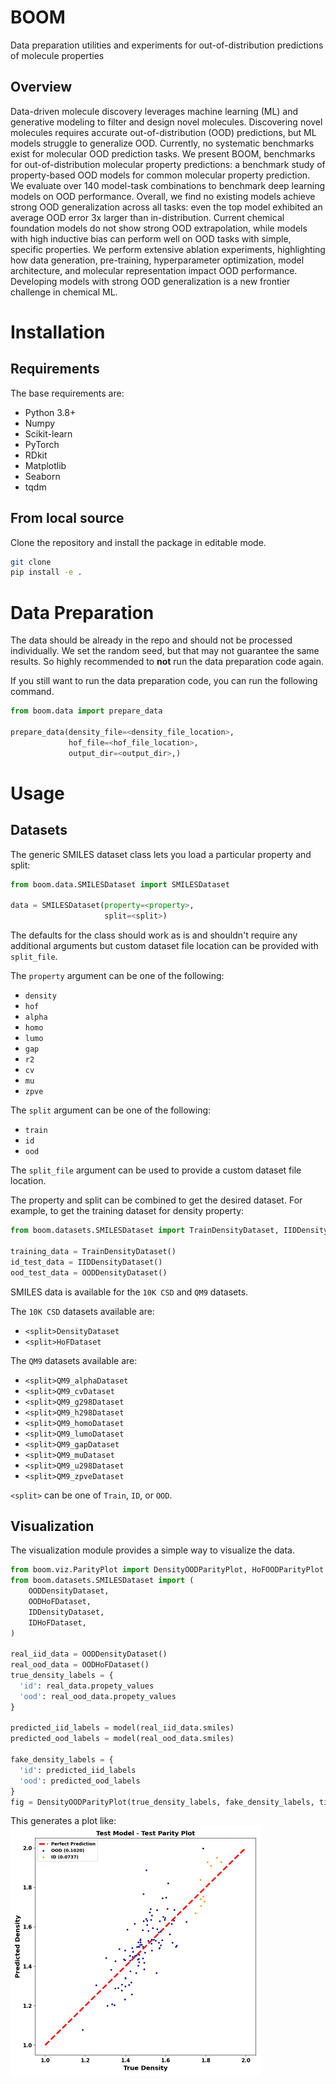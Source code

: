 # BOOM
Data preparation utilities and experiments for out-of-distribution predictions of molecule properties

## Overview

Data-driven molecule discovery leverages machine learning (ML) and generative modeling to filter and design novel molecules. Discovering novel molecules requires accurate out-of-distribution (OOD) predictions, but ML models struggle to generalize OOD. Currently, no systematic benchmarks exist for molecular OOD prediction tasks. We present BOOM, benchmarks for out-of-distribution molecular property predictions: a benchmark study of property-based OOD models for common molecular property prediction. We evaluate over 140 model-task combinations to benchmark deep learning models on OOD performance. Overall, we find no existing models achieve strong OOD generalization across all tasks: even the top model exhibited an average OOD error 3x larger than in-distribution. Current chemical foundation models do not show strong OOD extrapolation, while models with high inductive bias can perform well on OOD tasks with simple, specific properties. We perform extensive ablation experiments, highlighting how data generation, pre-training, hyperparameter optimization, model architecture, and molecular representation impact OOD performance. Developing models with strong OOD generalization is a new frontier challenge in chemical ML. 

# Installation
## Requirements
The base requirements are:
- Python 3.8+
- Numpy
- Scikit-learn
- PyTorch
- RDkit
- Matplotlib
- Seaborn
- tqdm


## From local source
Clone the repository and install the package in editable mode. 
```bash 
git clone 
pip install -e .
```

# Data Preparation
The data should be already in the repo and should not be processed individually. 
We set the random seed, but that may not guarantee the same results. So highly recommended to **not** run the data preparation code again. 

If you still want to run the data preparation code, you can run the following command. 
```python
from boom.data import prepare_data

prepare_data(density_file=<density_file_location>,
             hof_file=<hof_file_location>,
             output_dir=<output_dir>,)
```

# Usage

## Datasets
The generic SMILES dataset class lets you load a particular property and split:

```python
from boom.data.SMILESDataset import SMILESDataset

data = SMILESDataset(property=<property>, 
                     split=<split>)
```
The defaults for the class should work as is and shouldn't require any additional arguments but custom dataset file location can be provided with `split_file`.

The `property` argument can be one of the following:
- `density`
- `hof`
- `alpha`
- `homo`
- `lumo`
- `gap`
- `r2`
- `cv`
- `mu`
- `zpve`


The `split` argument can be one of the following:
- `train`
- `id`
- `ood`

The `split_file` argument can be used to provide a custom dataset file location.

The property and split can be combined to get the desired dataset. For example, to get the training dataset for density property:

```python
from boom.datasets.SMILESDataset import TrainDensityDataset, IIDDensityDataset, OODDensityDataset

training_data = TrainDensityDataset()
id_test_data = IIDDensityDataset()
ood_test_data = OODDensityDataset()
```

SMILES data is available for the `10K CSD` and `QM9` datasets.

The `10K CSD` datasets available are:
- `<split>DensityDataset`
- `<split>HoFDataset`

The `QM9` datasets available are:
- `<split>QM9_alphaDataset`
- `<split>QM9_cvDataset`
- `<split>QM9_g298Dataset`
- `<split>QM9_h298Dataset`
- `<split>QM9_homoDataset`
- `<split>QM9_lumoDataset`
- `<split>QM9_gapDataset`
- `<split>QM9_muDataset`
- `<split>QM9_u298Dataset`
- `<split>QM9_zpveDataset`

`<split>` can be one of `Train`, `ID`, or `OOD`.
## Visualization
The visualization module provides a simple way to visualize the data. 

```python
from boom.viz.ParityPlot import DensityOODParityPlot, HoFOODParityPlot
from boom.datasets.SMILESDataset import (
    OODDensityDataset,
    OODHoFDataset,
    IDDensityDataset,
    IDHoFDataset,
)

real_iid_data = OODDensityDataset()
real_ood_data = OODHoFDataset()
true_density_labels = {
  'id': real_data.propety_values
  'ood': real_ood_data.propety_values
}

predicted_iid_labels = model(real_iid_data.smiles)
predicted_ood_labels = model(real_ood_data.smiles)

fake_density_labels = {
  'id': predicted_iid_labels
  'ood': predicted_ood_labels
}
fig = DensityOODParityPlot(true_density_labels, fake_density_labels, title="Density")
```
This generates a plot like: 
<img src="assets/test_parity_plot.png" width="400">
